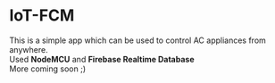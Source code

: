 # IoT-FCM
This is a simple app which can be used to control AC appliances from anywhere.<br>
Used <B>NodeMCU</B> and <B>Firebase Realtime Database</B><br>
More coming soon ;)
